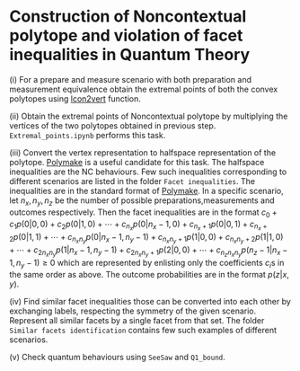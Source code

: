 # Construction of Noncontextual polytope and violation of facet inequalities in Quantum Theory
(i) For a prepare and measure scenario with both preparation and measurement equivalence obtain the extremal points of both the convex polytopes using [lcon2vert](https://in.mathworks.com/matlabcentral/fileexchange/30892-analyze-n-dimensional-convex-polyhedra) function.

(ii) Obtain the extremal points of Noncontextual polytope by multiplying the vertices of the two polytopes obtained in previous step. `Extremal_points.ipynb` performs this task. 

(iii) Convert the vertex representation to halfspace representation of the polytope. [Polymake](https://polymake.org/doku.php/user_guide/tutorials/apps_polytope) is a useful candidate for this task. The halfspace inequalities are the NC behaviours. Few such inequalities corresponding to different scenarios are listed in the folder `Facet inequalities`. The inequalities are in the standard format of [Polymake](https://polymake.org/doku.php/user_guide/tutorials/latest/coordinates). In a specific scenario, let $n_x,n_y,n_z$ be the number of possible preparations,measurements and outcomes respectively. Then the facet inequalities are in the format $c_0+c_1 p(0|0,0)+c_2 p(0|1,0)+\cdots +c_{n_x} p(0|n_x-1,0)+c_{n_x+1} p(0|0,1)+c_{n_x+2} p(0|1,1)+\cdots +c_{n_xn_y} p(0|n_x-1,n_y-1)+c_{n_xn_y+1} p(1|0,0)+c_{n_xn_y+2} p(1|1,0)+\cdots +c_{2n_xn_y} p(1|n_x-1,n_y-1)+c_{2n_xn_y+1} p(2|0,0)+\cdots +c_{n_zn_xn_y} p(n_z-1|n_x-1,n_y-1) \geq 0$ which are represented by enlisting only the coefficients ${c_i}$s in the same order as above. The outcome probabilities are in the format $p(z|x,y)$.  

(iv) Find similar facet inequalities those can be converted into each other by exchanging labels, respecting the symmetry of the given scenario. Represent all similar facets by a single facet from that set. The folder `Similar facets identification` contains few such examples of different scenarios. 

(v) Check quantum behaviours using `SeeSaw` and `Q1_bound`.  
